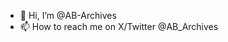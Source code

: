 - 👋 Hi, I’m @AB-Archives
- 📫 How to reach me on X/Twitter @AB_Archives


<!---
AB-Archives/AB-Archives is a ✨ special ✨ repository because its `README.md` (this file) appears on your GitHub profile.
You can click the Preview link to take a look at your changes.
--->
